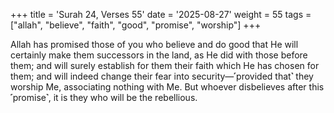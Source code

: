 +++
title = 'Surah 24, Verses 55'
date = '2025-08-27'
weight = 55
tags = ["allah", "believe", "faith", "good", "promise", "worship"]
+++

Allah has promised those of you who believe and do good that He will certainly make them successors in the land, as He did with those before them; and will surely establish for them their faith which He has chosen for them; and will indeed change their fear into security—˹provided that˺ they worship Me, associating nothing with Me. But whoever disbelieves after this ˹promise˺, it is they who will be the rebellious.